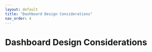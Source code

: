 ```yaml
---
layout: default
title: "Dashboard Design Considerations"
nav_order: 4
---
```


# Dashboard Design Considerations
